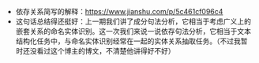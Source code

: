 * 依存关系简写的解释：https://www.jianshu.com/p/5c461cf096c4
* 这句话总结得还挺好：上一期我们讲了成分句法分析，它相当于考虑广义上的嵌套关系的命名实体识别。这一次我们来说一说依存句法分析，它相当于文本结构化任务中，与命名实体识别经常在一起的实体关系抽取任务。（不过我暂时还没看过这个博主的博文，不清楚他讲得好不好）

